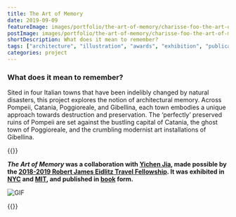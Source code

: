 ```yaml
---
title: The Art of Memory
date: 2019-09-09
featureImage: images/portfolio/the-art-of-memory/charisse-foo-the-art-of-memory-01-thumbnail.jpg
postImage: images/portfolio/the-art-of-memory/charisse-foo-the-art-of-memory-01.jpg
shortDescription: What does it mean to remember?
tags: ["architecture", "illustration", "awards", "exhibition", "publication"]
categories: project
---
```


### What does it mean to remember?

Sited in four Italian towns that have been indelibly changed by natural disasters, this project explores the notion of architectural memory. Across Pompeii, Catania, Poggioreale, and Gibellina, each town embodies a unique approach towards destruction and preservation.
The ‘perfectly’ preserved ruins of Pompeii are set against the bustling capital of Catania, the ghost town of Poggioreale, and the crumbling modernist art installations of Gibellina.

{{<rawhtml>}}

<p><strong><i>The Art of Memory</i> was a collaboration with <a href="https://yichenjia.github.io/" target="_blank">Yichen Jia</a>, made possible by the <a href="https://aap.cornell.edu/academics/architecture/about/fellowships" target="_blank">2018-2019 Robert James Eidlitz Travel Fellowship</a>. It was exhibited in <a href="https://aap.cornell.edu/news-events/charisse-foo-and-yichen-jia-art-memory" target="_blank">NYC</a> and <a href="https://libraries.mit.edu/exhibits/exhibit/memory/" target="_blank">MIT</a>, and published in <a href="https://www.blurb.com/b/9919013-the-art-of-memory" target="_blank">book</a> form.</strong></p>

<span class="image fit"><img src="{% link assets/images/the-art-of-memory/charisse-foo-the-art-of-memory-02.gif %}" alt="GIF" /></span>

{{<rawhtml>}}
